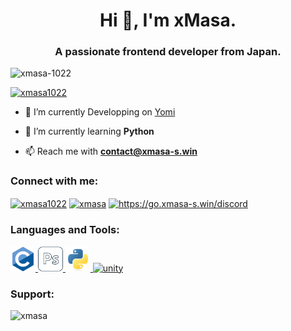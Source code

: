 <h1 align="center">Hi 👋, I'm xMasa.</h1>
<h3 align="center">A passionate frontend developer from Japan.</h3>

<p align="left"> <img src="https://komarev.com/ghpvc/?username=xmasa-1022&label=Profile%20views&color=0e75b6&style=flat" alt="xmasa-1022" /> </p>

<p align="left"> <a href="https://twitter.com/xmasa1022" target="blank"><img src="https://img.shields.io/twitter/follow/xmasa1022?logo=twitter&style=for-the-badge" alt="xmasa1022" /></a> </p>

- 🔭 I’m currently Developping on [Yomi](https://github.com/Yomi-TtS)

- 🌱 I’m currently learning **Python**

- 📫 Reach me with [**contact@xmasa-s.win**](mailto:contact@xmasa-s.win)

<h3 align="left">Connect with me:</h3>
<p align="left">
<a href="https://twitter.com/xmasa1022" target="blank"><img align="center" src="https://raw.githubusercontent.com/rahuldkjain/github-profile-readme-generator/master/src/images/icons/Social/twitter.svg" alt="xmasa1022" height="30" width="40" /></a>
<a href="https://www.youtube.com/c/xmasa" target="blank"><img align="center" src="https://raw.githubusercontent.com/rahuldkjain/github-profile-readme-generator/master/src/images/icons/Social/youtube.svg" alt="xmasa" height="30" width="40" /></a>
<a href="https://go.xmasa-s.win/discord" target="blank"><img align="center" src="https://raw.githubusercontent.com/rahuldkjain/github-profile-readme-generator/master/src/images/icons/Social/discord.svg" alt="https://go.xmasa-s.win/discord" height="30" width="40" /></a>
</p>

<h3 align="left">Languages and Tools:</h3>
<p align="left"> <a href="https://www.cprogramming.com/" target="_blank" rel="noreferrer"> <img src="https://raw.githubusercontent.com/devicons/devicon/master/icons/c/c-original.svg" alt="c" width="40" height="40"/> </a> <a href="https://www.photoshop.com/en" target="_blank" rel="noreferrer"> <img src="https://raw.githubusercontent.com/devicons/devicon/master/icons/photoshop/photoshop-line.svg" alt="photoshop" width="40" height="40"/> </a> <a href="https://www.python.org" target="_blank" rel="noreferrer"> <img src="https://raw.githubusercontent.com/devicons/devicon/master/icons/python/python-original.svg" alt="python" width="40" height="40"/> </a> <a href="https://unity.com/" target="_blank" rel="noreferrer"> <img src="https://www.vectorlogo.zone/logos/unity3d/unity3d-icon.svg" alt="unity" width="40" height="40"/> </a> </p>

<h3 align="left">Support:</h3>
<p><a href="https://ko-fi.com/xmasa"> <img align="left" src="https://cdn.ko-fi.com/cdn/kofi3.png?v=3" height="50" width="210" alt="xmasa" /></a></p><br><br>
